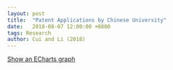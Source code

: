 ```yaml
---
layout: post
title:  "Patent Applications by Chinese University"
date:   2018-08-07 12:00:00 +0800
tags: Research
author: Cui and Li (2018)
---
```


[Show an ECharts graph](htmlpreview.github.io/?https://github.com/DickLiTQ/DickLiTQ.github.io/blob/master/htmls/Patent_CityYear_2000to2016.html)
